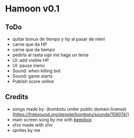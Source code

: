 # Hamoon v0.1

## ToDo
- quitar bonus de tiempo y hp al pasar de nievl
- carne que da HP
- carne que da tiempo
- pedirla al rasta uqe me haga un tema
- UI: add visible HP
- UI: pause menu
- Sound: when killing bot
- Sound: game starts
- Publish score online

## Credits
- songs made by: (bombstu under public domain license)[https://freesound.org/people/bombstu/sounds/159074/]
- main screen song by me with [beepbox](https://www.beepbox.co/#6n31s0k0l00e03tam0a7g0fj7i0r1o3210T0w0f1d1c0h0v0T0w1f1d1c0h0v0T0w1f1d1c0h0v0T2w1d1v2b0x8i4x4h4h4i4zgQ4h4h4g004h4h4h4h4h4h4h4h4h4p21eFzZgqSoY1xCv93hgc25cu0Moqytgqycd9LQ1wgQxEGH8MdlosF91F3kpM0aoDgt5dtll8qagRlkl00)
- sfxs made with sfxr
- sprites by me
